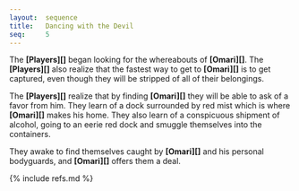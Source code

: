 ```yaml
---
layout:  sequence
title:   Dancing with the Devil
seq:     5
---
```



The **[Players][]** began looking for the whereabouts of **[Omari][]**.
The **[Players][]** also realize that the fastest way to get to **[Omari][]** is to get captured,
even though they will be stripped of all of their belongings.

The **[Players][]** realize that by finding **[Omari][]** they will be able to ask of a favor from him.
They learn of a dock surrounded by red mist which is where **[Omari][]** makes his home.
They also learn of a conspicuous shipment of alcohol,
going to an eerie red dock and smuggle themselves into the containers.

They awake to find themselves caught by **[Omari][]** and his personal bodyguards,
and **[Omari][]** offers them a deal.


{% include refs.md %}











